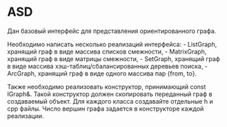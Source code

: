 # ASD
Дан базовый интерфейс для представления ориентированного графа.

Необходимо написать несколько реализаций интерфейса:
	- ListGraph, хранящий граф в виде массива списков смежности,
	- MatrixGraph, хранящий граф в виде матрицы смежности,
	- SetGraph, хранящий граф в виде массива хэш-таблиц/сбалансированных деревьев поиска,
	- ArcGraph, хранящий граф в виде одного массива пар {from, to}.
	
Также необходимо реализовать конструктор, принимающий const IGraph&. Такой конструктор должен скопировать переданный граф в создаваемый объект.
Для каждого класса создавайте отдельные h и cpp файлы.
Число вершин графа задается в конструкторе каждой реализации.
